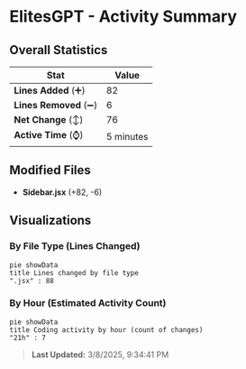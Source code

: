# ElitesGPT - Activity Summary 

## Overall Statistics

| Stat                   | Value                                                             |
| ---------------------- | ----------------------------------------------------------------- |
| **Lines Added** (➕)   | 82                                          |
| **Lines Removed** (➖) | 6                                        |
| **Net Change** (↕)    | 76                |
| **Active Time** (⌚)   | 5 minutes |


## Modified Files
- **Sidebar.jsx** (+82, -6)

## Visualizations

### By File Type (Lines Changed)

```mermaid
pie showData
title Lines changed by file type
".jsx" : 88
```

### By Hour (Estimated Activity Count)

```mermaid
pie showData
title Coding activity by hour (count of changes)
"21h" : 7
```


> **Last Updated:** 3/8/2025, 9:34:41 PM